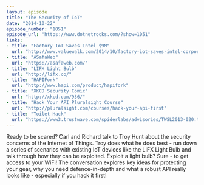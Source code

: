 ```yaml
---
layout: episode
title: "The Security of IoT"
date: "2014-10-22"
episode_number: "1051"
episode_url: "https://www.dotnetrocks.com/?show=1051"
links:
- title: "Factory IoT Saves Intel $9M"
  url: "http://www.valuewalk.com/2014/10/factory-iot-saves-intel-corporation-9m/"
- title: "ASafaWeb"
  url: "https://asafaweb.com/"
- title: "LIFX Light Bulb"
  url: "http://lifx.co/"
- title: "HAPIFork"
  url: "http://www.hapi.com/product/hapifork"
- title: "XKCD Security Comic"
  url: "http://xkcd.com/936/"
- title: "Hack Your API Pluralsight Course"
  url: "http://pluralsight.com/courses/hack-your-api-first"
- title: "Toilet Hack"
  url: "https://www3.trustwave.com/spiderlabs/advisories/TWSL2013-020.txt"
---
```


Ready to be scared? Carl and Richard talk to Troy Hunt about the security concerns of the Internet of Things. Troy does what he does best - run down a series of scenarios with existing IoT devices like the LIFX Light Bulb and talk through how they can be exploited. Exploit a light bulb? Sure - to get access to your WiFi! The conversation explores key ideas for protecting your gear, why you need defence-in-depth and what a robust API really looks like - especially if you hack it first!
